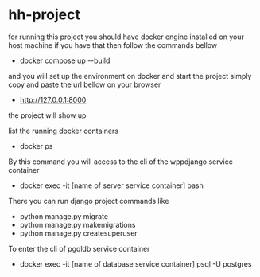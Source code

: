 # hh-project
for running this project you should have docker engine installed on your host machine
if you have that then follow the commands bellow

- docker compose up --build

and you will set up the environment on docker and start the project 
simply copy and paste the url bellow on your browser

- http://127.0.0.1:8000

the project will show up 

list the running docker containers
- docker ps

By this command you will access to the cli of the wppdjango service container
- docker exec -it [name of server service container] bash

There you can run django project commands like
- python manage.py migrate
- python manage.py makemigrations
- python manage.py createsuperuser

To enter the cli of pgqldb service container
- docker exec -it [name of database service container] psql -U postgres

